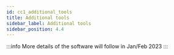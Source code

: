 ```yaml
---
id: cc1_additional_tools
title: Additional tools
sidebar_label: Additional tools
sidebar_position: 4.4
---
```


:::info
More details of the software will follow in Jan/Feb 2023
:::

<!--
## Car noise generator

This software generates car noise, using the car speed as input. This is provided so that entrants can generate additional samples of car noise. The system should not use the car noise signal itself to perform noise cancellation, only the metadata on car speed.

More details coming soon!


## Sample selection from track

This software selects a 10-second sample from a random point in a track. This is how samples will be selected from the evaluation data set for perceptual evaluation by the listener panel.

More details coming soon! 

[LINK HERE] -->


